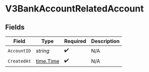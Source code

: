 # V3BankAccountRelatedAccount


## Fields

| Field                                     | Type                                      | Required                                  | Description                               |
| ----------------------------------------- | ----------------------------------------- | ----------------------------------------- | ----------------------------------------- |
| `AccountID`                               | *string*                                  | :heavy_check_mark:                        | N/A                                       |
| `CreatedAt`                               | [time.Time](https://pkg.go.dev/time#Time) | :heavy_check_mark:                        | N/A                                       |